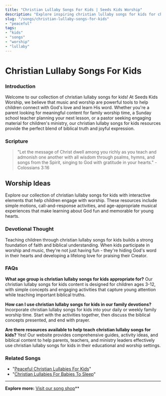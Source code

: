 ```yaml
---
title: "Christian Lullaby Songs For Kids | Seeds Kids Worship"
description: "Explore inspiring christian lullaby songs for kids for children's worship and faith development. Biblical music resources for families and ministry."
slug: "/songs/christian-lullaby-songs-for-kids"
- "peaceful"
tags:
- "kids"
- "songs"
- "worship"
- "lullaby"
---
```


# Christian Lullaby Songs For Kids

### Introduction

Welcome to our collection of christian lullaby songs for kids! At Seeds Kids Worship, we believe that music and worship are powerful tools to help children connect with God's love and learn His word. Whether you're a parent looking for meaningful content for family worship time, a Sunday school teacher planning your next lesson, or a pastor seeking engaging material for children's ministry, our christian lullaby songs for kids resources provide the perfect blend of biblical truth and joyful expression.

### Scripture

> "Let the message of Christ dwell among you richly as you teach and admonish one another with all wisdom through psalms, hymns, and songs from the Spirit, singing to God with gratitude in your hearts." - Colossians 3:16

## Worship Ideas

Explore our collection of christian lullaby songs for kids with interactive elements that help children engage with worship. These resources include simple motions, call-and-response activities, and age-appropriate musical experiences that make learning about God fun and memorable for young hearts.

### Devotional Thought

Teaching children through christian lullaby songs for kids builds a strong foundation of faith and biblical understanding. When kids participate in worship and music, they're not just having fun - they're hiding God's word in their hearts and developing a lifelong love for praising their Creator.

### FAQs

**What age group is christian lullaby songs for kids appropriate for?**
Our christian lullaby songs for kids content is designed for children ages 3-12, with simple concepts and engaging activities that capture young attention while teaching important biblical truths.

**How can I use christian lullaby songs for kids in our family devotions?**
Incorporate christian lullaby songs for kids into your daily or weekly family worship time. Start with the activities together, then discuss the biblical concepts presented, and end with prayer.

**Are there resources available to help teach christian lullaby songs for kids?**
Yes! Our website provides comprehensive guides, activity ideas, and biblical content to help parents, teachers, and ministry leaders effectively use christian lullaby songs for kids in their educational and worship settings.

### Related Songs

- "[Peaceful Christian Lullabies For Kids](/songs/peaceful-christian-lullabies-for-kids/)"
- "[Christian Lullabies For Babies To Sleep](/songs/christian-lullabies-for-babies-to-sleep/)"

---

**Explore more:** [Visit our song shop](https://seedskidsworship.com/shop)**

<!-- Schema Markup -->
<script type="application/ld+json">
{
  "@context": "https://schema.org",
  "@type": "MusicRecording",
  "name": "Christian Lullaby Songs For Kids",
  "byArtist": {
    "@type": "MusicGroup",
    "name": "Seeds Kids Worship"
  },
  "isFamilyFriendly": true,
  "url": "https://seedskidsworship.com/songs/christian-lullaby-songs-for-kids/"
}
</script>
